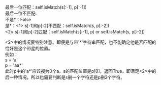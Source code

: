 最后一位匹配：self.isMatch(s[:-1], p[:-1]) <br>
最后一位不匹配:<br>
              不是*：False<br>
              是*：<1> s[-1]和p[-2]不匹配：self.isMatch(s, p[:-2])<br>
                   <2> s[-1]和p[-2]匹配：self.isMatch(s[:-1], p) or self.isMatch(s, p[:-2])<br>
                   
<2>中的情况要特别注意。即便是与带'\*'字符串匹配，也不能确定他是否匹配的恰好是这个带星的位置。<br>
例如：<br>
  s = 'a'<br>
  p = 'aa*'<br>
  此时p中的'a*'应该视为0个a，s的匹配位置是p[0]，返回True，即满足<2>中的后一种情况。所以也需要判断是s删一个字符还是p删2个字符。
